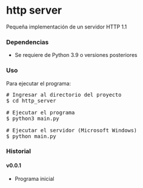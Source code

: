 # http server

Pequeña implementación de un servidor HTTP 1.1


### Dependencias
- Se requiere de Python 3.9 o versiones posteriores


### Uso
Para ejecutar el programa:

<pre>
# Ingresar al directorio del proyecto 
$ cd http_server

# Ejecutar el programa
$ python3 main.py

# Ejecutar el servidor (Microsoft Windows)
$ python main.py
</pre>


### Historial

#### v0.0.1
- Programa inicial
